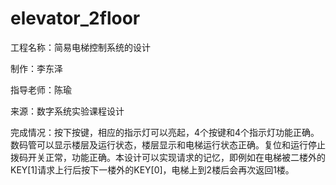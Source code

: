 # elevator_2floor
工程名称：简易电梯控制系统的设计

制作：李东泽

指导老师：陈瑜

来源：数字系统实验课程设计

完成情况：按下按键，相应的指示灯可以亮起，4个按键和4个指示灯功能正确。数码管可以显示楼层及运行状态，楼层显示和电梯运行状态正确。复位和运行停止拨码开关正常，功能正确。本设计可以实现请求的记忆，即例如在电梯被二楼外的KEY[1]请求上行后按下一楼外的KEY[0]，电梯上到2楼后会再次返回1楼。